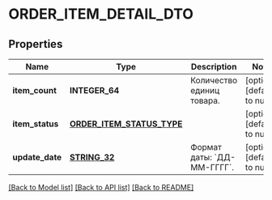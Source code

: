 # ORDER_ITEM_DETAIL_DTO

## Properties
Name | Type | Description | Notes
------------ | ------------- | ------------- | -------------
**item_count** | **INTEGER_64** | Количество единиц товара. | [optional] [default to null]
**item_status** | [**ORDER_ITEM_STATUS_TYPE**](OrderItemStatusType.md) |  | [optional] [default to null]
**update_date** | [**STRING_32**](STRING_32.md) | Формат даты: &#x60;ДД-ММ-ГГГГ&#x60;.  | [optional] [default to null]

[[Back to Model list]](../README.md#documentation-for-models) [[Back to API list]](../README.md#documentation-for-api-endpoints) [[Back to README]](../README.md)


